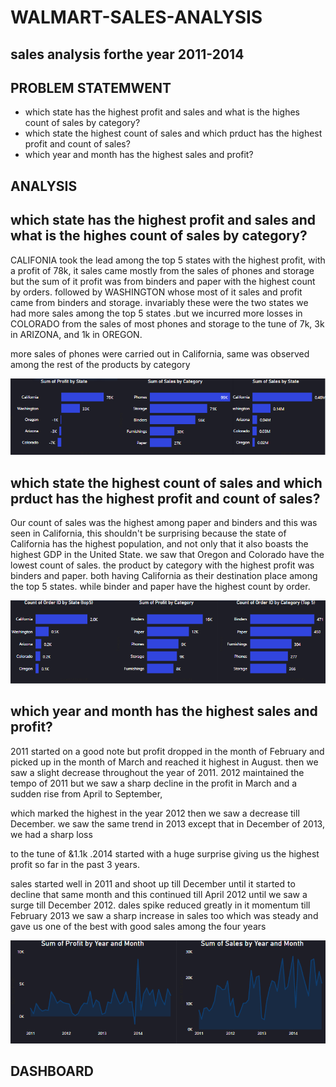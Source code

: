 # WALMART-SALES-ANALYSIS
## sales analysis forthe year 2011-2014

## PROBLEM STATEMWENT
* which state has the highest profit and sales and what is the highes count of sales by category?
* which state the highest count of sales and which prduct has the highest profit  and count of sales?
* which year and month has the highest sales and profit?

## ANALYSIS
## which state has the highest profit and sales and what is the highes count of sales by category?

CALIFONIA took the lead among the top 5 states with the highest profit, with a profit of 78k, it sales came mostly from the sales of phones and storage but the sum of it profit was from binders and paper with the highest count by orders. followed by WASHINGTON  whose most of it sales and profit came from binders and storage. invariably these were the two states we had more sales among the top 5 states .but we incurred more losses in COLORADO from the sales of most phones and storage to the tune of 7k,  3k in ARIZONA, and 1k in OREGON.

more sales of phones were carried out in California, same was observed among the rest of the products by category

![](https://github.com/chefgene/WALMART-SALES-ANALYSIS/blob/main/wikki-img/wa1.PNG)


## which state the highest count of sales and which prduct has the highest profit and count of sales?

Our count of sales was the highest among paper and binders and this was seen in California, this shouldn't be surprising because the state of  California has the highest population, and not only that it also boasts the highest GDP in the United State. we saw that Oregon and Colorado have the lowest count of sales.
the product by category with the highest profit was binders and paper. both having California as their destination place among the top 5 states. while binder and paper have the highest count by order.

![](https://github.com/chefgene/WALMART-SALES-ANALYSIS/blob/main/wikki-img/wa2.PNG)

## which year and month has the highest sales and profit?

2011 started on a good note but profit dropped in the month of February and picked up in the month of March and reached it highest in August. then we saw a slight decrease throughout the year of 2011. 2012 maintained the tempo of 2011 but we saw a sharp decline in the profit in March and a sudden rise from April to September,

which marked the highest in the year 2012 then we saw a decrease till December. we saw the same trend in 2013 except that in December of 2013, we had a sharp loss

to the tune of &1.1k .2014 started with a huge surprise giving us the highest profit so far in the past 3 years.

sales started well in 2011 and shoot up till December until it started to decline that same month and this continued till April 2012 until we saw a surge till December 2012.
dales spike reduced greatly in it momentum till February 2013 we saw a sharp increase in sales too which was steady and gave us one of the best with good sales among the four years

![](https://github.com/chefgene/WALMART-SALES-ANALYSIS/blob/main/wikki-img/wa3.PNG)

## DASHBOARD


